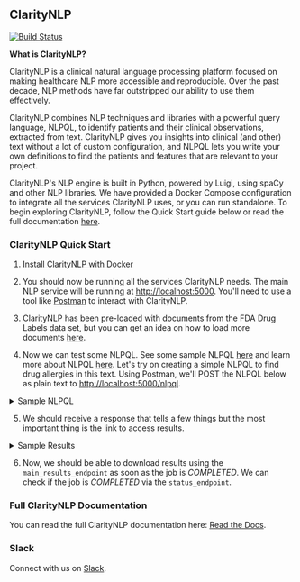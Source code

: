 ## ClarityNLP

[![Build Status](https://travis-ci.com/ClarityNLP/ClarityNLP.svg?branch=master)](https://travis-ci.com/ClarityNLP/ClarityNLP)

**What is ClarityNLP?**

ClarityNLP is a clinical natural language processing platform focused on making healthcare NLP more accessible and reproducible.  Over the past decade, NLP methods have far outstripped our ability to use them effectively.

ClarityNLP combines NLP techniques and libraries with a powerful query language, NLPQL, to identify patients and their clinical observations, extracted from text.
ClarityNLP gives you insights into clinical (and other) text without a lot of custom configuration, and NLPQL lets you write your own definitions to find the patients and features that are relevant to your project.  

ClarityNLP's NLP engine is built in Python, powered by Luigi, using spaCy and other NLP libraries. We have provided a Docker Compose configuration to integrate all the services ClarityNLP uses, or you can run standalone. To begin exploring ClarityNLP, follow the Quick Start guide below or read the full documentation [here](http://claritynlp.readthedocs.io/en/latest/index.html).

### ClarityNLP Quick Start

1. [Install ClarityNLP with Docker](http://claritynlp.readthedocs.io/en/latest/setup/local-docker.html#running-locally)

2. You should now be running all the services ClarityNLP needs. The main NLP service will be running at [http://localhost:5000](http://localhost:5000). You'll need to use a tool like [Postman](https://www.getpostman.com/apps) to interact with ClarityNLP.

3. ClarityNLP has been pre-loaded with documents from the FDA Drug Labels data set, but you can get an idea on how to load more documents [here](http://claritynlp.readthedocs.io/en/latest/setup/index.html#data-ingestion).

4. Now we can test some NLPQL. See some sample NLPQL [here](https://github.com/ClarityNLP/ClarityNLP/tree/master/nlpql) and learn more about NLPQL [here](http://claritynlp.readthedocs.io/en/latest/user_guide/intro/overview.html#example-nlpql-phenotype-walkthrough). Let's try on creating a simple NLPQL to find drug allergies in this text.
Using Postman, we'll POST the NLPQL below as plain text to [http://localhost:5000/nlpql](http://localhost:5000/nlpql).

<details><summary>Sample NLPQL</summary>
<p>

```
debug;

// Phenotype library name
phenotype "Drug Allergy" version "1";

/* Phenotype library description */
description "Sample NLPQL to find drug allergies.";

// # Structured Data Model #
datamodel OMOP version "5.3";

// # Referenced libraries #
// The ClarityCore library provides common functions for simplifying NLP pipeline creation
include ClarityCore version "1.0" called Clarity;
include OHDSIHelpers version "1.0" called OHDSI;

// ## Code Systems ##
codesystem OMOP: "http://omop.org"; // OMOP vocabulary https://github.com/OHDSI/Vocabulary-v5.0;


// #Manual Term sets#
// simple example-- termset "Vegetables":["brocolli","carrots","cauliflower"]
// can add expansion of structured concepts from terminologies as well with OMOPHelpers

documentset ProviderNotes:
    Clarity.createReportTagList(["Physician","Nurse","Note","Discharge Summary"]);

termset PenicillinTerms: [
"Amoxicillin",
"Ampicillin",
"Dicloxacillin",
"Nafcillin",
"Oxacillin",
"Penicillin G",
"Penicillin V",
"Piperacillin",
"Ticarcillin"];

termset AllergyTerms: [
"allergy",
"Skin rash",
"Hives",
"Itching",
"Fever",
"Swelling",
"Shortness of breath",
"Wheezing",
"Runny nose",
"Itchy eyes",
"watery eyes",
"Anaphylaxis"];

define isPenicillin:
  Clarity.ProviderAssertion({
    termset: [PenicillinTerms],
    documentset: [ProviderNotes]
  });

define hasAllergy:
  Clarity.ProviderAssertion({
    termset: [AllergyTerms],
    documentset: [ProviderNotes]
  });


//CDS logical Context (Patient, Document)
context Patient;

define final hasSepsis:
  where isPenicillin AND hasAllergy;

```
</p>
</details>



5. We should receive a response that tells a few things but the most important thing is the link to access results.
<details><summary>Sample Results</summary>
<p>

```
{
    "job_id": "1",
    "phenotype_id": "1",
    "phenotype_config": "http://localhost:5000/phenotype_id/1",
    "pipeline_ids": [
        1,
        2
    ],
    "pipeline_configs": [
        "http://localhost:5000/pipeline_id/1",
        "http://localhost:5000/pipeline_id/2"
    ],
    "status_endpoint": "http://localhost:5000/status/1",
    "luigi_task_monitoring": "http://localhost:8082/static/visualiser/index.html#search__search=job=1",
    "intermediate_results_endpoint": "http://localhost:5000/job_results/1/phenotype_intermediate",
    "main_results_endpoint": "http://localhost:5000/job_results/1/phenotype"
}
```

</p>
</details>


6. Now, we should be able to download results using the `main_results_endpoint` as soon as the job is *COMPLETED*.
We can check if the job is *COMPLETED* via the `status_endpoint`.




### Full ClarityNLP Documentation
You can read the full ClarityNLP documentation here:
[Read the Docs](http://claritynlp.readthedocs.io/en/latest/).


### Slack
Connect with us on [Slack](https://join.slack.com/t/claritynlp/shared_invite/enQtNTE5NTUzNzk4MTk5LTFmNWY1NWVmZTA4Yjc5MDUwNTRhZTBmNTA0MWM0ZDNmYjdlNTAzYmViYzAzMTkwZDkzODA2YTJhYzQ1ZTliZTQ).
